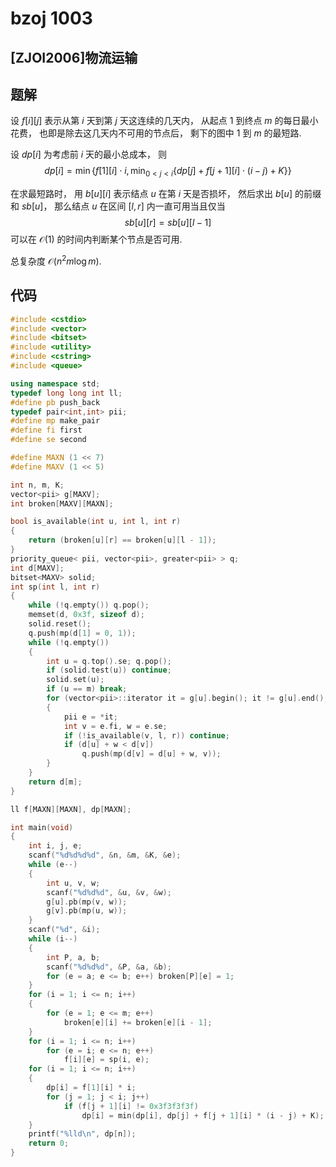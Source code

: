 # bzoj 1003

## [ZJOI2006]物流运输

## 题解

设 $f[i][j]$ 表示从第 $i$ 天到第 $j$ 天这连续的几天内，
从起点 $1$ 到终点 $m$ 的每日最小花费，
也即是除去这几天内不可用的节点后，
剩下的图中 $1$ 到 $m$ 的最短路.

设 $dp[i]$ 为考虑前 $i$ 天的最小总成本，
则
$$dp[i] = \min\left\{f[1][i] \cdot i, \min_{0 < j < i}\{dp[j] + f[j+1][i] \cdot(i-j) + K\}\right\}$$

在求最短路时，
用 $b[u][i]$ 表示结点 $u$ 在第 $i$ 天是否损坏，
然后求出 $b[u]$ 的前缀和 $sb[u]$，
那么结点 $u$ 在区间 $[l,r]$ 内一直可用当且仅当
$$sb[u][r] = sb[u][l-1]$$
可以在 $\mathcal{O}(1)$ 的时间内判断某个节点是否可用.

总复杂度 $\mathcal{O}(n^2m\log{m})$.

## 代码
```cpp
#include <cstdio>
#include <vector>
#include <bitset>
#include <utility>
#include <cstring>
#include <queue>

using namespace std;
typedef long long int ll;
#define pb push_back
typedef pair<int,int> pii;
#define mp make_pair
#define fi first
#define se second

#define MAXN (1 << 7)
#define MAXV (1 << 5)

int n, m, K;
vector<pii> g[MAXV];
int broken[MAXV][MAXN];

bool is_available(int u, int l, int r)
{
    return (broken[u][r] == broken[u][l - 1]);
}
priority_queue< pii, vector<pii>, greater<pii> > q;
int d[MAXV];
bitset<MAXV> solid;
int sp(int l, int r)
{
    while (!q.empty()) q.pop();
    memset(d, 0x3f, sizeof d);
    solid.reset();
    q.push(mp(d[1] = 0, 1));
    while (!q.empty())
    {
        int u = q.top().se; q.pop();
        if (solid.test(u)) continue;
        solid.set(u);
        if (u == m) break;
        for (vector<pii>::iterator it = g[u].begin(); it != g[u].end(); it++)
        {
            pii e = *it;
            int v = e.fi, w = e.se;
            if (!is_available(v, l, r)) continue;
            if (d[u] + w < d[v])
                q.push(mp(d[v] = d[u] + w, v));
        }
    }
    return d[m];
}

ll f[MAXN][MAXN], dp[MAXN];

int main(void)
{
    int i, j, e;
    scanf("%d%d%d%d", &n, &m, &K, &e);
    while (e--)
    {
        int u, v, w;
        scanf("%d%d%d", &u, &v, &w);
        g[u].pb(mp(v, w));
        g[v].pb(mp(u, w));
    }
    scanf("%d", &i);
    while (i--)
    {
        int P, a, b;
        scanf("%d%d%d", &P, &a, &b);
        for (e = a; e <= b; e++) broken[P][e] = 1;
    }
    for (i = 1; i <= n; i++)
    {
        for (e = 1; e <= m; e++)
            broken[e][i] += broken[e][i - 1];
    }
    for (i = 1; i <= n; i++)
        for (e = i; e <= n; e++)
            f[i][e] = sp(i, e);
    for (i = 1; i <= n; i++)
    {
        dp[i] = f[1][i] * i;
        for (j = 1; j < i; j++)
            if (f[j + 1][i] != 0x3f3f3f3f)
                dp[i] = min(dp[i], dp[j] + f[j + 1][i] * (i - j) + K);
    }
    printf("%lld\n", dp[n]);
    return 0;
}
```
